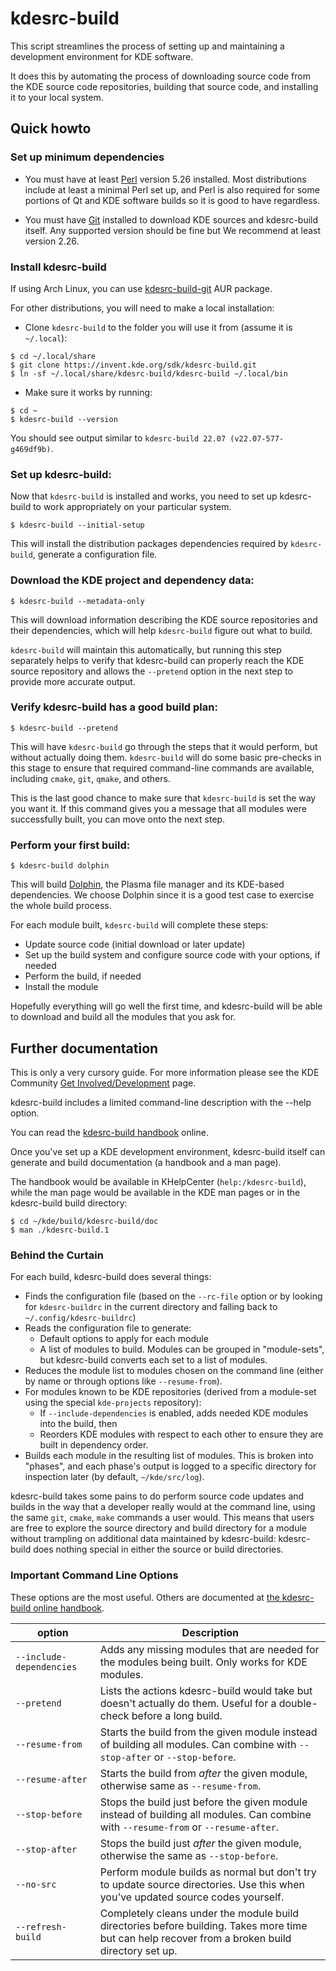 # kdesrc-build

This script streamlines the process of setting up and maintaining a development
environment for KDE software.

It does this by automating the process of downloading source code from the
KDE source code repositories, building that source code, and installing it
to your local system.

## Quick howto

### Set up minimum dependencies

- You must have at least [Perl](https://www.perl.org/get.html) version 5.26
  installed. Most distributions include at least a minimal Perl set up, and
  Perl is also required for some portions of Qt and KDE software builds so it
  is good to have regardless.

- You must have [Git](https://git-scm.com/) installed to download KDE sources
  and kdesrc-build itself. Any supported version should be fine but We
  recommend at least version 2.26.

### Install kdesrc-build

If using Arch Linux, you can use [kdesrc-build-git](https://aur.archlinux.org/packages/kdesrc-build-git) AUR package.

For other distributions, you will need to make a local installation:

- Clone `kdesrc-build` to the folder you will use it from (assume it is `~/.local`):

```shell
$ cd ~/.local/share
$ git clone https://invent.kde.org/sdk/kdesrc-build.git
$ ln -sf ~/.local/share/kdesrc-build/kdesrc-build ~/.local/bin
```

- Make sure it works by running:

```shell
$ cd ~
$ kdesrc-build --version
```

You should see output similar to `kdesrc-build 22.07 (v22.07-577-g469df9b)`.

### Set up kdesrc-build:

Now that `kdesrc-build` is installed and works, you need to set up kdesrc-build
to work appropriately on your particular system.

```shell
$ kdesrc-build --initial-setup
```

This will install the distribution packages dependencies required by `kdesrc-build`,
generate a configuration file.

### Download the KDE project and dependency data:

```shell
$ kdesrc-build --metadata-only
```

This will download information describing the KDE source repositories and
their dependencies, which will help `kdesrc-build` figure out what to build.

`kdesrc-build` will maintain this automatically, but running this step separately
helps to verify that kdesrc-build can properly reach the KDE source repository
and allows the `--pretend` option in the next step to provide more accurate
output.

### Verify kdesrc-build has a good build plan:

```shell
$ kdesrc-build --pretend
```

This will have `kdesrc-build` go through the steps that it would perform, but
without actually doing them. `kdesrc-build` will do some basic pre-checks in this
stage to ensure that required command-line commands are available, including
`cmake`, `git`, `qmake`, and others.

This is the last good chance to make sure that `kdesrc-build` is set the way you
want it. If this command gives you a message that all modules were successfully
built, you can move onto the next step.

### Perform your first build:

```shell
$ kdesrc-build dolphin
```

This will build [Dolphin](https://apps.kde.org/dolphin/),
the Plasma file manager and its KDE-based dependencies. We choose Dolphin
since it is a good test case to exercise the whole build process.

For each module built, `kdesrc-build` will complete these steps:

- Update source code (initial download or later update)
- Set up the build system and configure source code with your options, if needed
- Perform the build, if needed
- Install the module

Hopefully everything will go well the first time, and kdesrc-build will be able
to download and build all the modules that you ask for.

## Further documentation

This is only a very cursory guide. For more information please see the KDE
Community [Get Involved/Development](https://community.kde.org/Get_Involved/development) page.

kdesrc-build includes a limited command-line description with the --help
option.

You can read the [kdesrc-build
handbook](https://docs.kde.org/?application=kdesrc-build) online.

Once you've set up a KDE development environment, kdesrc-build itself can
generate and build documentation (a handbook and a man page).

The handbook would be available in KHelpCenter (`help:/kdesrc-build`), while the
man page would be available in the KDE man pages or in the kdesrc-build build
directory:

```shell
$ cd ~/kde/build/kdesrc-build/doc
$ man ./kdesrc-build.1
```

### Behind the Curtain

For each build, kdesrc-build does several things:

- Finds the configuration file (based on the `--rc-file` option or by looking for
  `kdesrc-buildrc` in the current directory and falling back to
  `~/.config/kdesrc-buildrc`)
- Reads the configuration file to generate:
    - Default options to apply for each module
    - A list of modules to build. Modules can be grouped in "module-sets", but
      kdesrc-build converts each set to a list of modules.
- Reduces the module list to modules chosen on the command line (either by name
  or through options like `--resume-from`).
- For modules known to be KDE repositories (derived from a module-set using the
  special `kde-projects` repository):
    - If `--include-dependencies` is enabled, adds needed KDE modules into the
      build, then
    - Reorders KDE modules with respect to each other to ensure they are built
      in dependency order.
- Builds each module in the resulting list of modules. This is broken into
  "phases", and each phase's output is logged to a specific directory for
  inspection later (by default, `~/kde/src/log`).

kdesrc-build takes some pains to do perform source code updates and builds in
the way that a developer really would at the command line, using the same
`git`, `cmake`, `make` commands a user would. This means that users are free to
explore the source directory and build directory for a module without trampling
on additional data maintained by kdesrc-build: kdesrc-build does nothing
special in either the source or build directories.

### Important Command Line Options

These options are the most useful. Others are documented at [the kdesrc-build
online handbook](https://docs.kde.org/trunk5/en/kdesrc-build/kdesrc-build/cmdline.html).

| option |     Description    |
| ------ |  ----------------- |
| `--include-dependencies` | Adds any missing modules that are needed for the modules being built. Only works for KDE modules.                                                |
| `--pretend`              | Lists the actions kdesrc-build would take but doesn't actually do them. Useful for a double-check before a long build.                           |
| `--resume-from`          | Starts the build from the given module instead of building all modules. Can combine with `--stop-after` or `--stop-before`.                      |
| `--resume-after`         | Starts the build from *after* the given module, otherwise same as `--resume-from`.                                                               |
| `--stop-before`          | Stops the build just before the given module instead of building all modules. Can combine with `--resume-from` or `--resume-after`.              |
| `--stop-after`           | Stops the build just *after* the given module, otherwise the same as `--stop-before`.                                                            |
| `--no-src`               | Perform module builds as normal but don't try to update source directories. Use this when you've updated source codes yourself.                  |
| `--refresh-build`        | Completely cleans under the module build directories before building. Takes more time but can help recover from a broken build directory set up. |
